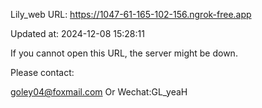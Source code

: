 Lily_web URL: https://1047-61-165-102-156.ngrok-free.app

Updated at: 2024-12-08 15:28:11

If you cannot open this URL, the server might be down.

Please contact: 

goley04@foxmail.com Or Wechat:GL_yeaH